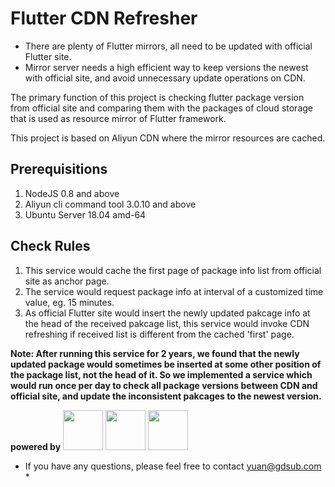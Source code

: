 # Flutter CDN Refresher
- There are plenty of Flutter mirrors, all need to be updated with official Flutter site.
- Mirror server needs a high efficient way to keep versions the newest with official site, and avoid unnecessary update operations on CDN.

The primary function of this project is checking flutter package version from official site and comparing them with the packages of cloud storage that is used as resource mirror of Flutter framework.

This project is based on Aliyun CDN where the mirror resources are cached.

## Prerequisitions
1. NodeJS 0.8 and above
2. Aliyun cli command tool 3.0.10 and above
3. Ubuntu Server 18.04 amd-64

## Check Rules
1. This service would cache the first page of package info list from official site as anchor page.
2. The service would request package info at interval of a customized time value, eg. 15 minutes.
3. As official Flutter site would insert the newly updated pakcage info at the head of the received pakcage list, this service would invoke CDN refreshing if received list is different from the cached 'first' page.

**Note: After running this service for 2 years, we found that the newly updated package would sometimes be inserted at some other position of the package list, not the head of it. So we implemented a service which would run once per day to check all package versions between CDN and official site, and update the inconsistent pakcages to the newest version.**

**powered by** [<img src="https://nodejs.org/static/images/logo.svg" width="64px" height="64px">](https://nodejs.org/en/)
[<img src="https://www.jetbrains.com/company/brand/img/jetbrains_logo.png" width="64px" height="64px">](https://jb.gg/OpenSource/)
[<img src="https://i.pinimg.com/originals/cf/8c/11/cf8c11d285559e700b105abd4adaee56.jpg" width="64px" height="64px">](https://www.aliyun.com/)

* If you have any questions, please feel free to contact yuan@gdsub.com *

